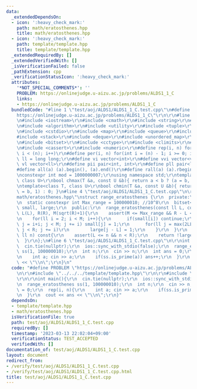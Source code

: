 ```yaml
---
data:
  _extendedDependsOn:
  - icon: ':heavy_check_mark:'
    path: math/eratosthenes.hpp
    title: math/eratosthenes.hpp
  - icon: ':heavy_check_mark:'
    path: template/template.hpp
    title: template/template.hpp
  _extendedRequiredBy: []
  _extendedVerifiedWith: []
  _isVerificationFailed: false
  _pathExtension: cpp
  _verificationStatusIcon: ':heavy_check_mark:'
  attributes:
    '*NOT_SPECIAL_COMMENTS*': ''
    PROBLEM: https://onlinejudge.u-aizu.ac.jp/problems/ALDS1_1_C
    links:
    - https://onlinejudge.u-aizu.ac.jp/problems/ALDS1_1_C
  bundledCode: "#line 1 \"test/aoj/ALDS1/ALDS1_1_C.test.cpp\"\n#define PROBLEM \"\
    https://onlinejudge.u-aizu.ac.jp/problems/ALDS1_1_C\"\r\n\r\n#line 1 \"template/template.hpp\"\
    \n#include <iostream>\r\n#include <cmath>\r\n#include <string>\r\n#include <vector>\r\
    \n#include <algorithm>\r\n#include <utility>\r\n#include <tuple>\r\n#include <cstdint>\r\
    \n#include <cstdio>\r\n#include <map>\r\n#include <queue>\r\n#include <set>\r\n\
    #include <stack>\r\n#include <deque>\r\n#include <unordered_map>\r\n#include <unordered_set>\r\
    \n#include <bitset>\r\n#include <cctype>\r\n#include <climits>\r\n#include <functional>\r\
    \n#include <cassert>\r\n#include <numeric>\r\n#define rep(i, n) for(int i = 0;\
    \ i < (n); i++)\r\n#define per(i, n) for(int i = (n) - 1; i >= 0; i--)\r\nusing\
    \ ll = long long;\r\n#define vi vector<int>\r\n#define vvi vector<vi>\r\n#define\
    \ vl vector<ll>\r\n#define pii pair<int, int>\r\n#define pll pair<ll, ll>\r\n\
    #define all(a) (a).begin(), (a).end()\r\n#define rall(a) (a).rbegin(), (a).rend()\r\
    \nconstexpr int mod = 1000000007;\r\nusing namespace std;\r\ntemplate<class T,\
    \ class U>\r\nbool chmax(T &a, const U &b){ return a < b ? (a = b, 1) : 0; }\r\
    \ntemplate<class T, class U>\r\nbool chmin(T &a, const U &b){ return a > b ? (a\
    \ = b, 1) : 0; }\n#line 4 \"test/aoj/ALDS1/ALDS1_1_C.test.cpp\"\n\r\n#line 1 \"\
    math/eratosthenes.hpp\"\nstruct range_eratosthenes {\r\n  private:\r\n  ll L,R,M;\r\
    \n  static constexpr int Max_range = 100000010; //10^8\r\n  bitset<Max_range>\
    \ small, large;\r\n  public:\r\n  range_eratosthenes(const ll L, const ll R) :\
    \ L(L), R(R), M(sqrt(R)+1){\r\n    assert(M <= Max_range && R - L <= Max_range);\r\
    \n    for(ll i = 2; i < M; i++){\r\n      if(small[i]) continue;\r\n      for(ll\
    \ j = i+i; j < M; j += i) small[j] = 1;\r\n      for(ll j = max(2LL, (L+i-1)/i)*i;\
    \ j < R; j += i)\r\n        large[j - L] = 1;\r\n    }\r\n  }\r\n  bool is_prime(const\
    \ ll n) const{\r\n    assert(L <= n && n < R);\r\n    return !large[n - L];\r\n\
    \  }\r\n};\n#line 6 \"test/aoj/ALDS1/ALDS1_1_C.test.cpp\"\n\r\nint main(){\r\n\
    \  cin.tie(nullptr);\r\n  ios::sync_with_stdio(false);\r\n  range_eratosthenes\
    \ ss(1, 100000010);\r\n  int n;\r\n  cin >> n;\r\n  int ans = 0;\r\n  rep(i, n){\r\
    \n    int a; cin >> a;\r\n    if(ss.is_prime(a)) ans++;\r\n  }\r\n  cout << ans\
    \ << \"\\n\";\r\n}\n"
  code: "#define PROBLEM \"https://onlinejudge.u-aizu.ac.jp/problems/ALDS1_1_C\"\r\
    \n\r\n#include \"../../../template/template.hpp\"\r\n\r\n#include \"../../../math/eratosthenes.hpp\"\
    \r\n\r\nint main(){\r\n  cin.tie(nullptr);\r\n  ios::sync_with_stdio(false);\r\
    \n  range_eratosthenes ss(1, 100000010);\r\n  int n;\r\n  cin >> n;\r\n  int ans\
    \ = 0;\r\n  rep(i, n){\r\n    int a; cin >> a;\r\n    if(ss.is_prime(a)) ans++;\r\
    \n  }\r\n  cout << ans << \"\\n\";\r\n}"
  dependsOn:
  - template/template.hpp
  - math/eratosthenes.hpp
  isVerificationFile: true
  path: test/aoj/ALDS1/ALDS1_1_C.test.cpp
  requiredBy: []
  timestamp: '2023-03-13 22:02:04+09:00'
  verificationStatus: TEST_ACCEPTED
  verifiedWith: []
documentation_of: test/aoj/ALDS1/ALDS1_1_C.test.cpp
layout: document
redirect_from:
- /verify/test/aoj/ALDS1/ALDS1_1_C.test.cpp
- /verify/test/aoj/ALDS1/ALDS1_1_C.test.cpp.html
title: test/aoj/ALDS1/ALDS1_1_C.test.cpp
---
```


